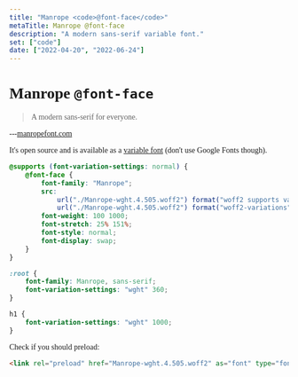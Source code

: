```yaml
---
title: "Manrope <code>@font-face</code>"
metaTitle: Manrope @font-face
description: "A modern sans-serif variable font."
set: ["code"]
date: ["2022-04-20", "2022-06-24"]
---
```


# Manrope `@font-face`

> A modern sans-serif for everyone.

---[manropefont.com](https://manropefont.com/)

It's open source and is available as a [variable font](https://web.dev/variable-fonts/) (don't use Google Fonts though).

```css
@supports (font-variation-settings: normal) {
	@font-face {
		font-family: "Manrope";
		src:
			url("./Manrope-wght.4.505.woff2") format("woff2 supports variations"),
			url("./Manrope-wght.4.505.woff2") format("woff2-variations");
		font-weight: 100 1000;
		font-stretch: 25% 151%;
		font-style: normal;
		font-display: swap;
	}
}

:root {
	font-family: Manrope, sans-serif;
	font-variation-settings: "wght" 360;
}

h1 {
	font-variation-settings: "wght" 1000;
}
```

Check if you should preload:

```html
<link rel="preload" href="Manrope-wght.4.505.woff2" as="font" type="font/woff2">
```

<style>
	h1 ~ :not(pre),
	h1 {
		font-family: Manrope;
	}

	h1 {
		--h1-line-span: 3;
		--h1-added-lead: .4;
		font-variation-settings:
			'wght' 1000;
	}

	h1 ~ * {
		font-variation-settings:
			'wght' 360;
	}

	@media (min-width: 1200px) {
		h1 {
			--h1-line-span: 5;
		}
	}
</style>

<script>
	import "$libs/manrope/font.css";
</script>
